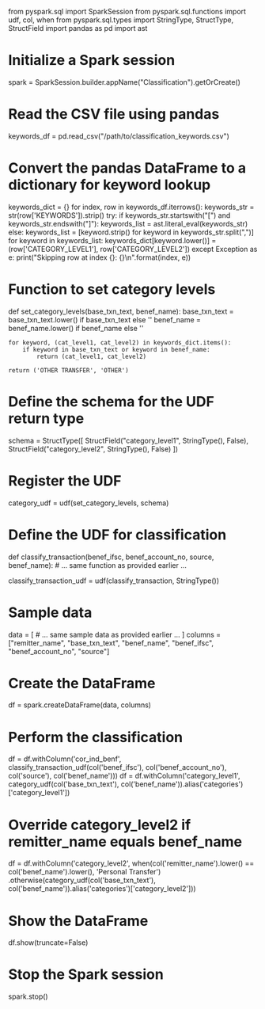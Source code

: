from pyspark.sql import SparkSession
from pyspark.sql.functions import udf, col, when
from pyspark.sql.types import StringType, StructType, StructField
import pandas as pd
import ast

# Initialize a Spark session
spark = SparkSession.builder.appName("Classification").getOrCreate()

# Read the CSV file using pandas
keywords_df = pd.read_csv("/path/to/classification_keywords.csv")

# Convert the pandas DataFrame to a dictionary for keyword lookup
keywords_dict = {}
for index, row in keywords_df.iterrows():
    keywords_str = str(row['KEYWORDS']).strip()
    try:
        if keywords_str.startswith("[") and keywords_str.endswith("]"):
            keywords_list = ast.literal_eval(keywords_str)
        else:
            keywords_list = [keyword.strip() for keyword in keywords_str.split(",")]
        for keyword in keywords_list:
            keywords_dict[keyword.lower()] = (row['CATEGORY_LEVEL1'], row['CATEGORY_LEVEL2'])
    except Exception as e:
        print("Skipping row at index {}: {}\n".format(index, e))

# Function to set category levels
def set_category_levels(base_txn_text, benef_name):
    base_txn_text = base_txn_text.lower() if base_txn_text else ''
    benef_name = benef_name.lower() if benef_name else ''
    
    for keyword, (cat_level1, cat_level2) in keywords_dict.items():
        if keyword in base_txn_text or keyword in benef_name:
            return (cat_level1, cat_level2)
    
    return ('OTHER TRANSFER', 'OTHER')

# Define the schema for the UDF return type
schema = StructType([
    StructField("category_level1", StringType(), False),
    StructField("category_level2", StringType(), False)
])

# Register the UDF
category_udf = udf(set_category_levels, schema)

# Define the UDF for classification
def classify_transaction(benef_ifsc, benef_account_no, source, benef_name):
    # ... same function as provided earlier ...

classify_transaction_udf = udf(classify_transaction, StringType())

# Sample data
data = [
    # ... same sample data as provided earlier ...
]
columns = ["remitter_name", "base_txn_text", "benef_name", "benef_ifsc", "benef_account_no", "source"]

# Create the DataFrame
df = spark.createDataFrame(data, columns)

# Perform the classification
df = df.withColumn('cor_ind_benf', classify_transaction_udf(col('benef_ifsc'), col('benef_account_no'), col('source'), col('benef_name')))
df = df.withColumn('category_level1', category_udf(col('base_txn_text'), col('benef_name')).alias('categories')['category_level1'])

# Override category_level2 if remitter_name equals benef_name
df = df.withColumn('category_level2', when(col('remitter_name').lower() == col('benef_name').lower(), 'Personal Transfer')
                                    .otherwise(category_udf(col('base_txn_text'), col('benef_name')).alias('categories')['category_level2']))

# Show the DataFrame
df.show(truncate=False)

# Stop the Spark session
spark.stop()

